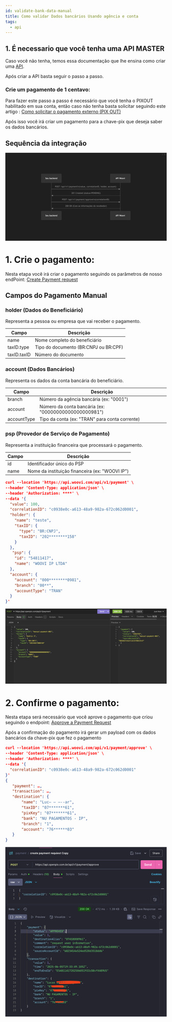 ```yaml
---
id: validate-bank-data-manual
title: Como validar Dados bancários Usando agência e conta
tags:
  - api
---
```


## 1. É necessario que você tenha uma API MASTER

Caso você não tenha, temos essa documentação que lhe ensina como criar uma [API](https://developers.openpix.com.br/en/docs/apis/getting-started-api).

Após criar a API basta seguir o passo a passo.

### Crie um pagamento de 1 centavo:

Para fazer este passo a passo é necessário que você tenha o PIXOUT habilitado em sua conta, então caso não tenha basta solicitar seguindo este artigo : [Como solicitar o pagamento externo (PIX OUT)](https://ajuda.openpix.com.br/pt-br/article/como-solicitar-o-pagamento-externo-pix-out-1qmsnj7/)

Após isso você irá criar um pagamento para a chave-pix que deseja saber os dados bancários.

## Sequência da integração

![sequencial](./__assets__/payment-flow.png)

# 1. Crie o pagamento:
Nesta etapa você irá criar o pagamento seguindo os parâmetros de nosso endPoint: [Create Payment request](https:///developers.openpix.com.br/api#tag/payment-(request-access)/paths/~1api~1v1~1payment/post)

## Campos do Pagamento Manual

### holder (Dados do Beneficiário)
Representa a pessoa ou empresa que vai receber o pagamento.

| Campo | Descrição |
|-------|-----------|
| name | Nome completo do beneficiário |
| taxID.type | Tipo do documento (BR:CNPJ ou BR:CPF) |
| taxID.taxID | Número do documento |

### account (Dados Bancários)
Representa os dados da conta bancária do beneficiário.

| Campo | Descrição |
|-------|-----------|
| branch | Número da agência bancária (ex: "0001") |
| account | Número da conta bancária (ex: "00000000000000000981") |
| accountType | Tipo da conta (ex: "TRAN" para conta corrente) |

### psp (Provedor de Serviço de Pagamento)
Representa a instituição financeira que processará o pagamento.

| Campo | Descrição |
|-------|-----------|
| id | Identificador único do PSP |
| name | Nome da instituição financeira (ex: "WOOVI IP") |

```json
curl --location 'https://api.woovi.com/api/v1/payment' \
--header 'Content-Type: application/json' \
--header 'Authorization: ****' \
--data '{
  "value": 100,
  "correlationID": "c0938e0c-a613-48a9-982a-672c062d0001",
  "holder": {
    "name": "teste",
    "taxID": {
      "type": "BR:CNPJ",
      "taxID": "202********158"
    }
  },
   "psp": {
    "id": "54811417",
    "name": "WOOVI IP LTDA"
  },
  "account": {
    "account": "000********0981",
    "branch": "00**",
    "accountType": "TRAN"
  }
}'
```
![creat](./__assets__/request.png)

# 2. Confirme o pagamento:
Nesta etapa será necessário que você aprove o pagamento que criou seguindo o endpoint: [Approve a Payment Request](https:///developers.openpix.com.br/api#tag/payment-(request-access)/paths/~1api~1v1~1payment~1approve/post)

Após a confirmação do pagamento irá gerar um payload com os dados bancários da chave-pix que fez o pagamento

```json
curl --location 'https://api.woovi.com/api/v1/payment/approve' \
--header 'Content-Type: application/json' \
--header 'Authorization: ****' \
--data '{
  "correlationID": "c0938e0c-a613-48a9-982a-672c062d0001"
}'
{
   "payment": …,
   "transaction": …,
   "destination": {
       "name": "Luc— – —--ar",
       "taxID": "07*******61",
       "pixKey": "07*******61",
       "bank": "NU PAGAMENTOS - IP",
       "branch": "1",
       "account": "76******03"
   }
}
```
![confirm](./__assets__/confirm-payment.png)


 


